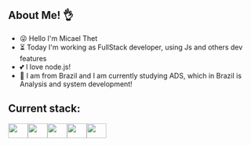 
## About Me! 👌

- 😜 Hello I'm Micael Thet
- ⏳ Today I'm working as FullStack developer, using Js and others dev features
- 💕 I love node.js!
- 🎉 I am from Brazil and I am currently studying ADS, which in Brazil is Analysis and system development!

## Current stack:
 <div style="display: flex">
  <img src="https://cdn.jsdelivr.net/gh/devicons/devicon/icons/javascript/javascript-original.svg" height="30" width="40"/>   
  <img src="https://cdn.jsdelivr.net/gh/devicons/devicon/icons/typescript/typescript-plain.svg" height="30" width="40"/>
  <img src="https://cdn.jsdelivr.net/gh/devicons/devicon/icons/react/react-original.svg" height="30" width="40"/>
  <img src="https://cdn.jsdelivr.net/gh/devicons/devicon/icons/vuejs/vuejs-original.svg" height="30" width="40"/>
  <img src="https://cdn.jsdelivr.net/gh/devicons/devicon/icons/nestjs/nestjs-plain.svg" height="30" width="40"/>   
 </div>            

